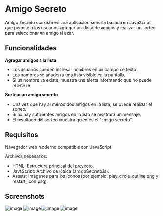 
# Amigo Secreto

Amigo Secreto consiste en una aplicación sencilla basada en JavaScript que permite a los usuarios agregar una lista de amigos y realizar un sorteo para seleccionar un amigo al azar.

## Funcionalidades

**Agregar amigos a la lista**

- Los usuarios pueden ingresar nombres en un campo de texto.
- Los nombres se añaden a una lista visible en la pantalla.
- Si un nombre ya existe, muestra una alerta informando que no puede repetirse.

**Sortear un amigo secreto**

- Una vez que hay al menos dos amigos en la lista, se puede realizar el sorteo.
- Si no hay suficientes amigos en la lista se mostrará un mensaje.
- El resultado del sorteo muestra quién es el "amigo secreto".

## Requisitos

Navegador web moderno compatible con JavaScript.

Archivos necesarios:
- HTML: Estructura principal del proyecto.
- JavaScript: Archivo de lógica (amigoSecreto.js).
- Assets: Imágenes para los íconos (por ejemplo, play_circle_outline.png y restart_icon.png).

## Screenshots
![image](https://github.com/user-attachments/assets/588d669c-6ff1-4a1a-b736-f87ac66d43db)
![image](https://github.com/user-attachments/assets/aa05765f-6827-41c9-a4f0-6967c0641ef5)
![image](https://github.com/user-attachments/assets/09f244f9-61cf-406e-a4b8-72fb1b87f63e)
![image](https://github.com/user-attachments/assets/3ed7dd28-3deb-4055-9f90-89922588a361)

